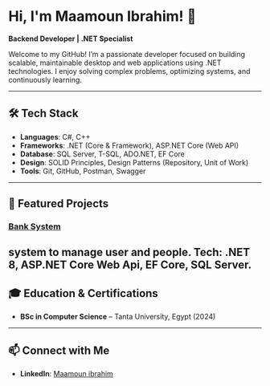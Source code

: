 # Hi, I'm Maamoun Ibrahim! 👋  
**Backend Developer | .NET Specialist**

Welcome to my GitHub! I’m a passionate developer focused on building scalable, maintainable desktop and web applications using .NET technologies. I enjoy solving complex problems, optimizing systems, and continuously learning.

---

## 🛠️ Tech Stack  
- **Languages**: C#, C++
- **Frameworks**: .NET (Core & Framework), ASP.NET Core (Web API)  
- **Database**: SQL Server, T-SQL, ADO.NET, EF Core  
- **Design**: SOLID Principles, Design Patterns (Repository, Unit of Work)  
- **Tools**: Git, GitHub, Postman, Swagger  

---

## 🌟 Featured Projects  

### [Bank System](https://github.com/Maamoun1/Bank.git)  
system to manage user and people.
**Tech**: .NET 8, ASP.NET Core Web Api, EF Core, SQL Server. 
---

## 🎓 Education & Certifications  
- **BSc in Computer Science** – Tanta University, Egypt (2024)  
---

## 📫 Connect with Me  
- **LinkedIn**: [Maamoun ibrahim](https://www.linkedin.com/in/maamoun-ibrahim-60a814220/) 
